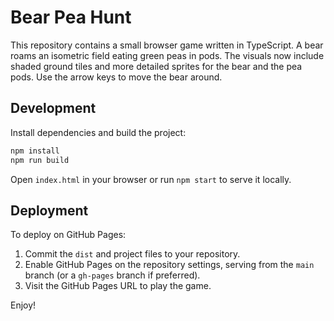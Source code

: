 # Bear Pea Hunt

This repository contains a small browser game written in TypeScript. A bear roams an isometric field eating green peas in pods. The visuals now include shaded ground tiles and more detailed sprites for the bear and the pea pods. Use the arrow keys to move the bear around.
## Development

Install dependencies and build the project:

```bash
npm install
npm run build
```

Open `index.html` in your browser or run `npm start` to serve it locally.

## Deployment

To deploy on GitHub Pages:

1. Commit the `dist` and project files to your repository.
2. Enable GitHub Pages on the repository settings, serving from the `main` branch (or a `gh-pages` branch if preferred).
3. Visit the GitHub Pages URL to play the game.

Enjoy!

